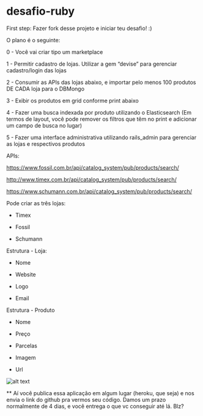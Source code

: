 # desafio-ruby


First step: Fazer fork desse projeto e iniciar teu desafio! :)


O plano é o seguinte:


0 - Você vai criar tipo um marketplace

1 - Permitir cadastro de lojas. Utilizar a gem “devise” para gerenciar cadastro/login das lojas

2 - Consumir as APIs das lojas abaixo, e importar pelo menos 100 produtos DE CADA loja para o DBMongo

3 - Exibir os produtos em grid conforme print abaixo

4 - Fazer uma busca indexada por produto utilizando o Elasticsearch (Em termos de layout, você pode remover os filtros que têm no print e adicionar um campo de busca no lugar)

5 - Fazer uma interface administrativa utilizando rails_admin para gerenciar as lojas e respectivos produtos



APIs:

https://www.fossil.com.br/api/catalog_system/pub/products/search/

http://www.timex.com.br/api/catalog_system/pub/products/search/

https://www.schumann.com.br/api/catalog_system/pub/products/search/



Pode criar as três lojas:

* Timex

* Fossil

* Schumann



Estrutura - Loja:

* Nome

* Website

* Logo

* Email



Estrutura - Produto

* Nome

* Preço

* Parcelas

* Imagem

* Url


![alt text](http://i.imgur.com/O2LaEPd.png)


** Aí você publica essa aplicação em algum lugar (heroku, que seja) e nos envia o link do github pra vermos seu código. Damos um prazo normalmente de 4 dias, e você entrega o que vc conseguir até lá. Blz?
